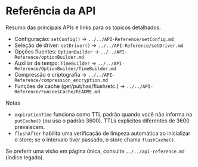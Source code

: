 # Referência da API

Resumo das principais APIs e links para os tópicos detalhados.

- Configuração: `setConfig()` → `../../API-Reference/setConfig.md`
- Seleção de driver: `setDriver()` → `../../API-Reference/setDriver.md`
- Opções fluentes: `OptionBuilder` → `../../API-Reference/optionBuilder.md`
- Auxiliar de tempo: `TimeBuilder` → `../../API-Reference/OptionBuilder/TimeBuilder.md`
- Compressão e criptografia → `../../API-Reference/compression_encryption.md`
- Funções de cache (get/put/has/flush/etc.) → `../../API-Reference/FuncoesCache/README.md`

Notas
- `expirationTime` funciona como TTL padrão quando você não informa na `putCache()` (ou usa o padrão 3600). TTLs explícitos diferentes de 3600 prevalecem.
- `flushAfter` habilita uma verificação de limpeza automática ao inicializar o store; se o intervalo tiver passado, o store chama `flushCache()`.

Se preferir uma visão em página única, consulte `../../api-reference.md` (índice legado).
